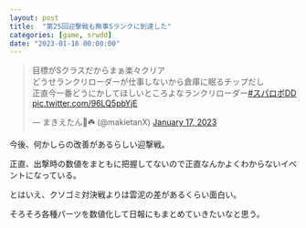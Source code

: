 ```yaml
---
layout: post
title:  "第25回迎撃戦も無事Sランクに到達した"
categories: [game, srwdd]
date: "2023-01-16 00:00:00"
---
```


<blockquote class="twitter-tweet tw-align-center"><p lang="ja" dir="ltr">目標がSクラスだからまぁ楽々クリア<br>どうせランクリローダーが仕事しないから倉庫に眠るチップだし<br>正直今一番どうにかしてほしいところよなランクリローダー<a href="https://twitter.com/hashtag/%E3%82%B9%E3%83%91%E3%83%AD%E3%83%9CDD?src=hash&amp;ref_src=twsrc%5Etfw">#スパロボDD</a> <a href="https://t.co/96LQ5pbYjE">pic.twitter.com/96LQ5pbYjE</a></p>&mdash; まきえたん🥦☘️ (@makietanX) <a href="https://twitter.com/makietanX/status/1615230495960502272?ref_src=twsrc%5Etfw">January 17, 2023</a></blockquote> <script async src="https://platform.twitter.com/widgets.js" charset="utf-8"></script>

今後、何かしらの改善があるらしい迎撃戦。

正直、出撃時の数値をまともに把握してないので正直なんかよくわからないイベントになっている。

とはいえ、クソゴミ対決戦よりは雲泥の差があるくらい面白い。

そろそろ各種パーツを数値化して日報にもまとめていきたいなと思う。
